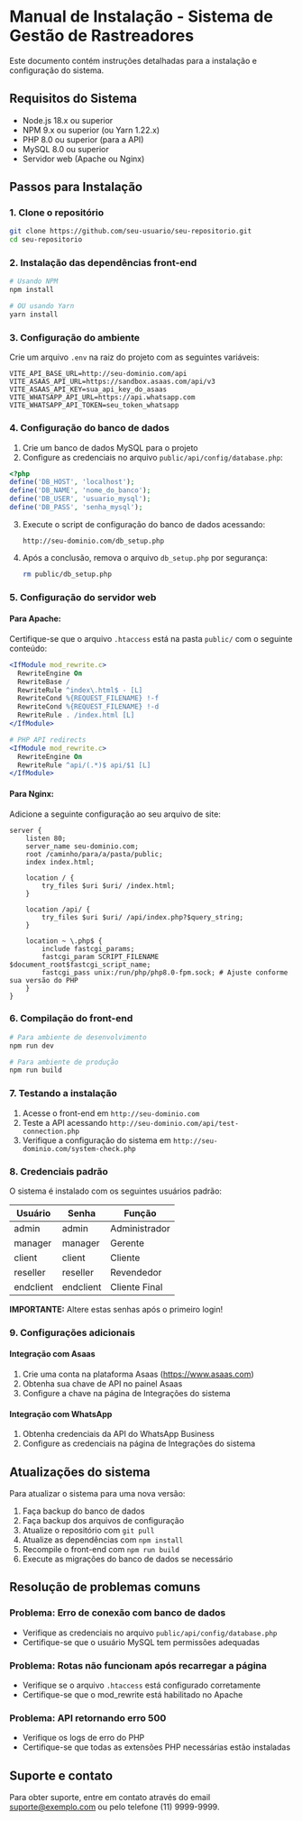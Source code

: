 
# Manual de Instalação - Sistema de Gestão de Rastreadores

Este documento contém instruções detalhadas para a instalação e configuração do sistema.

## Requisitos do Sistema

- Node.js 18.x ou superior
- NPM 9.x ou superior (ou Yarn 1.22.x)
- PHP 8.0 ou superior (para a API)
- MySQL 8.0 ou superior
- Servidor web (Apache ou Nginx)

## Passos para Instalação

### 1. Clone o repositório

```bash
git clone https://github.com/seu-usuario/seu-repositorio.git
cd seu-repositorio
```

### 2. Instalação das dependências front-end

```bash
# Usando NPM
npm install

# OU usando Yarn
yarn install
```

### 3. Configuração do ambiente

Crie um arquivo `.env` na raiz do projeto com as seguintes variáveis:

```
VITE_API_BASE_URL=http://seu-dominio.com/api
VITE_ASAAS_API_URL=https://sandbox.asaas.com/api/v3
VITE_ASAAS_API_KEY=sua_api_key_do_asaas
VITE_WHATSAPP_API_URL=https://api.whatsapp.com
VITE_WHATSAPP_API_TOKEN=seu_token_whatsapp
```

### 4. Configuração do banco de dados

1. Crie um banco de dados MySQL para o projeto
2. Configure as credenciais no arquivo `public/api/config/database.php`:

```php
<?php
define('DB_HOST', 'localhost');
define('DB_NAME', 'nome_do_banco');
define('DB_USER', 'usuario_mysql');
define('DB_PASS', 'senha_mysql');
```

3. Execute o script de configuração do banco de dados acessando:
   ```
   http://seu-dominio.com/db_setup.php
   ```

4. Após a conclusão, remova o arquivo `db_setup.php` por segurança:
   ```bash
   rm public/db_setup.php
   ```

### 5. Configuração do servidor web

#### Para Apache:
Certifique-se que o arquivo `.htaccess` está na pasta `public/` com o seguinte conteúdo:

```apache
<IfModule mod_rewrite.c>
  RewriteEngine On
  RewriteBase /
  RewriteRule ^index\.html$ - [L]
  RewriteCond %{REQUEST_FILENAME} !-f
  RewriteCond %{REQUEST_FILENAME} !-d
  RewriteRule . /index.html [L]
</IfModule>

# PHP API redirects
<IfModule mod_rewrite.c>
  RewriteEngine On
  RewriteRule ^api/(.*)$ api/$1 [L]
</IfModule>
```

#### Para Nginx:
Adicione a seguinte configuração ao seu arquivo de site:

```nginx
server {
    listen 80;
    server_name seu-dominio.com;
    root /caminho/para/a/pasta/public;
    index index.html;

    location / {
        try_files $uri $uri/ /index.html;
    }

    location /api/ {
        try_files $uri $uri/ /api/index.php?$query_string;
    }

    location ~ \.php$ {
        include fastcgi_params;
        fastcgi_param SCRIPT_FILENAME $document_root$fastcgi_script_name;
        fastcgi_pass unix:/run/php/php8.0-fpm.sock; # Ajuste conforme sua versão do PHP
    }
}
```

### 6. Compilação do front-end

```bash
# Para ambiente de desenvolvimento
npm run dev

# Para ambiente de produção
npm run build
```

### 7. Testando a instalação

1. Acesse o front-end em `http://seu-dominio.com`
2. Teste a API acessando `http://seu-dominio.com/api/test-connection.php`
3. Verifique a configuração do sistema em `http://seu-dominio.com/system-check.php`

### 8. Credenciais padrão

O sistema é instalado com os seguintes usuários padrão:

| Usuário     | Senha       | Função       |
|-------------|-------------|--------------|
| admin       | admin       | Administrador|
| manager     | manager     | Gerente      |
| client      | client      | Cliente      |
| reseller    | reseller    | Revendedor   |
| endclient   | endclient   | Cliente Final|

**IMPORTANTE:** Altere estas senhas após o primeiro login!

### 9. Configurações adicionais

#### Integração com Asaas

1. Crie uma conta na plataforma Asaas (https://www.asaas.com)
2. Obtenha sua chave de API no painel Asaas
3. Configure a chave na página de Integrações do sistema

#### Integração com WhatsApp

1. Obtenha credenciais da API do WhatsApp Business
2. Configure as credenciais na página de Integrações do sistema

## Atualizações do sistema

Para atualizar o sistema para uma nova versão:

1. Faça backup do banco de dados
2. Faça backup dos arquivos de configuração
3. Atualize o repositório com `git pull`
4. Atualize as dependências com `npm install`
5. Recompile o front-end com `npm run build`
6. Execute as migrações do banco de dados se necessário

## Resolução de problemas comuns

### Problema: Erro de conexão com banco de dados
- Verifique as credenciais no arquivo `public/api/config/database.php`
- Certifique-se que o usuário MySQL tem permissões adequadas

### Problema: Rotas não funcionam após recarregar a página
- Verifique se o arquivo `.htaccess` está configurado corretamente
- Certifique-se que o mod_rewrite está habilitado no Apache

### Problema: API retornando erro 500
- Verifique os logs de erro do PHP
- Certifique-se que todas as extensões PHP necessárias estão instaladas

## Suporte e contato

Para obter suporte, entre em contato através do email suporte@exemplo.com ou pelo telefone (11) 9999-9999.

